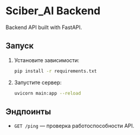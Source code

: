 # Sciber_AI Backend

Backend API built with FastAPI.

## Запуск

1. Установите зависимости:
   ```bash
   pip install -r requirements.txt
   ```
2. Запустите сервер:
   ```bash
   uvicorn main:app --reload
   ```

## Эндпоинты
- `GET /ping` — проверка работоспособности API.
